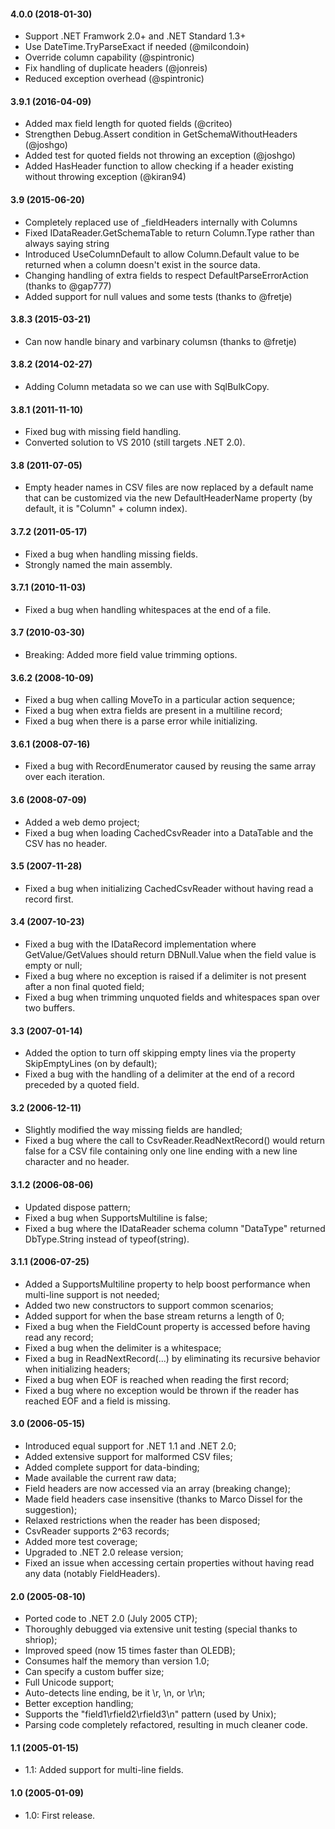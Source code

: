 #### 4.0.0 (2018-01-30)
* Support .NET Framwork 2.0+ and .NET Standard 1.3+
* Use DateTime.TryParseExact if needed (@milcondoin)
* Override column capability (@spintronic)
* Fix handling of duplicate headers (@jonreis)
* Reduced exception overhead (@spintronic)

#### 3.9.1 (2016-04-09)
* Added max field length for quoted fields (@criteo)
* Strengthen Debug.Assert condition in GetSchemaWithoutHeaders (@joshgo)
* Added test for quoted fields not throwing an exception (@joshgo)
* Added HasHeader function to allow checking if a header existing without throwing exception (@kiran94)

#### 3.9 (2015-06-20)
* Completely replaced use of _fieldHeaders internally with Columns
* Fixed IDataReader.GetSchemaTable to return Column.Type rather than always saying string
* Introduced UseColumnDefault to allow Column.Default value to be returned when a column doesn't exist in the source data.
* Changing handling of extra fields to respect DefaultParseErrorAction (thanks to @gap777)
* Added support for null values and some tests (thanks to @fretje)

#### 3.8.3 (2015-03-21)
* Can now handle binary and varbinary columsn (thanks to @fretje)

#### 3.8.2 (2014-02-27)
* Adding Column metadata so we can use with SqlBulkCopy.

#### 3.8.1 (2011-11-10)
* Fixed bug with missing field handling.
* Converted solution to VS 2010 (still targets .NET 2.0).

#### 3.8 (2011-07-05)
* Empty header names in CSV files are now replaced by a default name that can be customized via the new DefaultHeaderName property (by default, it is "Column" + column index).

#### 3.7.2 (2011-05-17)
* Fixed a bug when handling missing fields.
* Strongly named the main assembly.

#### 3.7.1 (2010-11-03)
* Fixed a bug when handling whitespaces at the end of a file.

#### 3.7 (2010-03-30)
* Breaking: Added more field value trimming options.

#### 3.6.2 (2008-10-09)
* Fixed a bug when calling MoveTo in a particular action sequence;
* Fixed a bug when extra fields are present in a multiline record;
* Fixed a bug when there is a parse error while initializing.

#### 3.6.1 (2008-07-16)
* Fixed a bug with RecordEnumerator caused by reusing the same array over each iteration.

#### 3.6 (2008-07-09)
* Added a web demo project;
* Fixed a bug when loading CachedCsvReader into a DataTable and the CSV has no header.

#### 3.5 (2007-11-28)
* Fixed a bug when initializing CachedCsvReader without having read a record first.

#### 3.4 (2007-10-23)
* Fixed a bug with the IDataRecord implementation where GetValue/GetValues should return DBNull.Value when the field value is empty or null;
* Fixed a bug where no exception is raised if a delimiter is not present after a non final quoted field;
* Fixed a bug when trimming unquoted fields and whitespaces span over two buffers.

#### 3.3 (2007-01-14)
* Added the option to turn off skipping empty lines via the property SkipEmptyLines (on by default);
* Fixed a bug with the handling of a delimiter at the end of a record preceded by a quoted field.

#### 3.2 (2006-12-11)
* Slightly modified the way missing fields are handled;
* Fixed a bug where the call to CsvReader.ReadNextRecord() would return false for a CSV file containing only one line ending with a new line character and no header.

#### 3.1.2 (2006-08-06)
* Updated dispose pattern;
* Fixed a bug when SupportsMultiline is false;
* Fixed a bug where the IDataReader schema column "DataType" returned DbType.String instead of typeof(string).

#### 3.1.1 (2006-07-25)
* Added a SupportsMultiline property to help boost performance when multi-line support is not needed;
* Added two new constructors to support common scenarios;
* Added support for when the base stream returns a length of 0;
* Fixed a bug when the FieldCount property is accessed before having read any record;
* Fixed a bug when the delimiter is a whitespace;
* Fixed a bug in ReadNextRecord(...) by eliminating its recursive behavior when initializing headers;
* Fixed a bug when EOF is reached when reading the first record;
* Fixed a bug where no exception would be thrown if the reader has reached EOF and a field is missing.

#### 3.0 (2006-05-15)
* Introduced equal support for .NET 1.1 and .NET 2.0;
* Added extensive support for malformed CSV files;
* Added complete support for data-binding;
* Made available the current raw data;
* Field headers are now accessed via an array (breaking change);
* Made field headers case insensitive (thanks to Marco Dissel for the suggestion);
* Relaxed restrictions when the reader has been disposed;
* CsvReader supports 2^63 records;
* Added more test coverage;
* Upgraded to .NET 2.0 release version;
* Fixed an issue when accessing certain properties without having read any data (notably FieldHeaders).

#### 2.0 (2005-08-10)
* Ported code to .NET 2.0 (July 2005 CTP);
* Thoroughly debugged via extensive unit testing (special thanks to shriop);
* Improved speed (now 15 times faster than OLEDB);
* Consumes half the memory than version 1.0;
* Can specify a custom buffer size;
* Full Unicode support;
* Auto-detects line ending, be it \r, \n, or \r\n;
* Better exception handling;
* Supports the "field1\rfield2\rfield3\n" pattern (used by Unix);
* Parsing code completely refactored, resulting in much cleaner code.

#### 1.1 (2005-01-15)
* 1.1: Added support for multi-line fields.

#### 1.0 (2005-01-09)
* 1.0: First release.